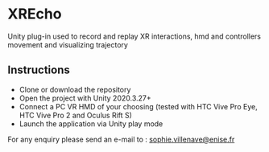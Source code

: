 # XREcho
Unity plug-in used to record and replay XR interactions, hmd and controllers movement and visualizing trajectory
## Instructions
* Clone or download the repository
* Open the project with Unity 2020.3.27+
* Connect a PC VR HMD of your choosing (tested with HTC Vive Pro Eye, HTC Vive Pro 2 and Oculus Rift S)
* Launch the application via Unity play mode

For any enquiry please send an e-mail to : sophie.villenave@enise.fr
